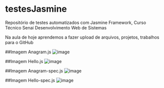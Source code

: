 # testesJasmine
Repositório de testes automatizados com Jasmine Framework, Curso Técnico Senai Desenvolvimento Web de Sistemas

Na aula de hoje aprendemos a fazer upload de arquivos, projetos, trabalhos para o GitHub

##Imagem Anagram.js
![image](https://user-images.githubusercontent.com/82132994/158916237-8c46565d-8ef8-4630-977c-42169805ab52.png)

##Imagem Hello.js
![image](https://user-images.githubusercontent.com/82132994/158916269-9b880fd5-0636-4fb6-a797-a32f818df21c.png)

##Imagem Anagram-spec.js
![image](https://user-images.githubusercontent.com/82132994/158916319-6b690eca-d0ec-4f9b-8688-b35d02961cd4.png)

##Imagem Hello-spec.js
![image](https://user-images.githubusercontent.com/82132994/158916350-e1925644-0dd3-40bb-83ea-8cea828925d7.png)
